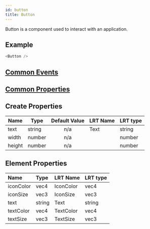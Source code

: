 ```yaml
---
id: button
title: Button
---
```


Button is a component used to interact with an application.

## Example

```javascript
<Button />
```

## [Common Events](../types/Events.md)

## [Common Properties](../types/Properties.md)

## Create Properties

| Name   | Type   | Default Value | LRT Name | LRT type |
| ------ | ------ | :-----------: | -------- | -------- |
| text   | string |      n/a      | Text     | string   |
| width  | number |      n/a      |          | number   |
| height | number |      n/a      |          | number   |

## Element Properties

| Name      | Type   | LRT Name  | LRT type |
| :-------- | :----- | :-------- | :------- |
| iconColor | vec4   | IconColor | vec4     |
| iconSize  | vec3   | IconSize  | vec3     |
| text      | string | Text      | string   |
| textColor | vec4   | TextColor | vec4     |
| textSize  | vec3   | TextSize  | vec3     |
